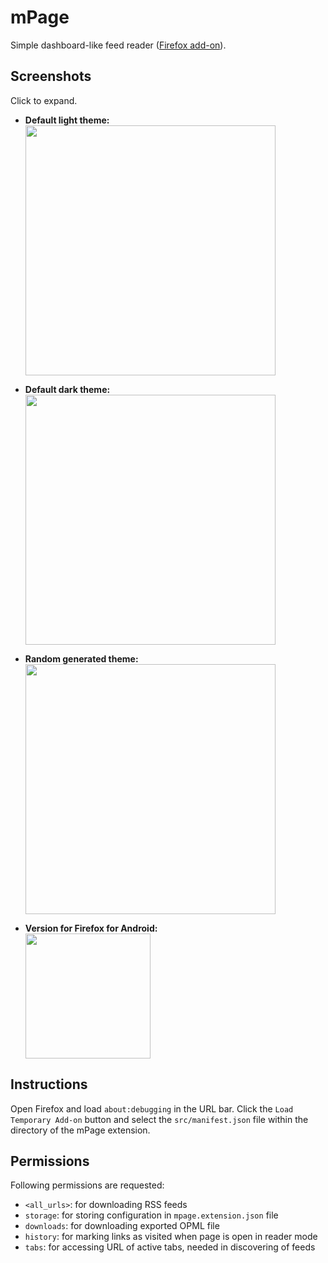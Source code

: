 mPage
=====

Simple dashboard-like feed reader ([Firefox add-on](https://addons.mozilla.org/en-US/firefox/addon/mpage/)).

Screenshots
-----------

Click to expand.

* **Default light theme:**  
  <kbd><img src="https://raw.github.com/mpod/mPage/master/screenshots/light-theme.png" width="400"/></kbd>

* **Default dark theme:**  
  <kbd><img src="https://raw.github.com/mpod/mPage/master/screenshots/dark-theme.png" width="400"/></kbd>

* **Random generated theme:**  
  <kbd><img src="https://raw.github.com/mpod/mPage/master/screenshots/random-theme.png" width="400"/></kbd>

* **Version for Firefox for Android:**      
  <kbd><img src="https://raw.github.com/mpod/mPage/master/screenshots/android.png" width="200"/></kbd> 

Instructions
------------

Open Firefox and load `about:debugging` in the URL bar. Click the `Load 
Temporary Add-on` button and select the `src/manifest.json` file within the 
directory of the mPage extension.

Permissions
-----------

Following permissions are requested: 

* `<all_urls>`: for downloading RSS feeds
* `storage`: for storing configuration in `mpage.extension.json` file
* `downloads`: for downloading exported OPML file
* `history`: for marking links as visited when page is open in reader mode
* `tabs`: for accessing URL of active tabs, needed in discovering of feeds


